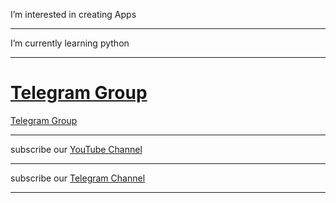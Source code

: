  I’m interested in creating Apps
<hr>
 I’m currently learning python
<hr>
 <a href="https://t.me/matrix_developer"><h1>Telegram Group</h1></a>
<a href="https://t.me/matrix_developer">Telegram Group</a>
<hr>
 subscribe our <a href="https://youtube.com/@matrixcri">YouTube Channel</a>
<hr>
 subscribe our <a href="https://t.me/matrixcriappdevelopment">Telegram Channel</a>
<hr>

<!---
kuttahaitu/kuttahaitu is a ✨ special ✨ repository because its `README.md` (this file) appears on your GitHub profile.
You can click the Preview link to take a look at your changes.
--->
